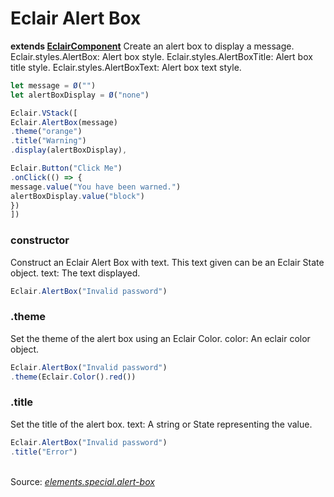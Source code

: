 # Eclair Alert Box
__extends [EclairComponent](https://github.com/SamGarlick/Eclair/tree/main/src/elements/component.js)__
Create an alert box to display a message.
Eclair.styles.AlertBox: Alert box style.
Eclair.styles.AlertBoxTitle: Alert box title style.
Eclair.styles.AlertBoxText: Alert box text style.
```javascript
let message = Ø("")
let alertBoxDisplay = Ø("none")

Eclair.VStack([
Eclair.AlertBox(message)
.theme("orange")
.title("Warning")
.display(alertBoxDisplay),

Eclair.Button("Click Me")
.onClick(() => {
message.value("You have been warned.")
alertBoxDisplay.value("block")
})
])
```
### constructor
Construct an Eclair Alert Box with text. This text given can be an Eclair State object.
text: The text displayed.
```javascript
Eclair.AlertBox("Invalid password")
```
### .theme
Set the theme of the alert box using an Eclair Color.
color: An eclair color object.
```javascript
Eclair.AlertBox("Invalid password")
.theme(Eclair.Color().red())
```
### .title
Set the title of the alert box.
text: A string or State representing the value.
```javascript
Eclair.AlertBox("Invalid password")
.title("Error")
```
<br/>Source: [_elements.special.alert-box_](https://github.com/SamGarlick/Eclair/tree/main/src/elements/special/alert-box.js)